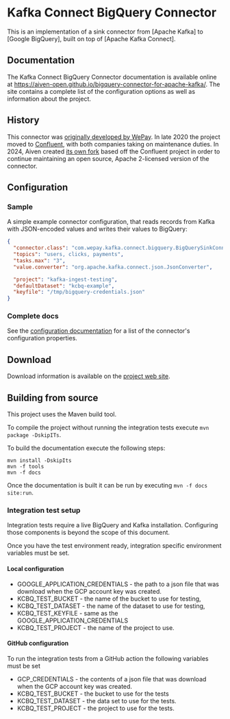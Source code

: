 # Kafka Connect BigQuery Connector

This is an implementation of a sink connector from [Apache Kafka] to [Google BigQuery], built on top 
of [Apache Kafka Connect].

## Documentation

The Kafka Connect BigQuery Connector documentation is available online at https://aiven-open.github.io/bigquery-connector-for-apache-kafka/.
The site contains a complete list of the configuration options as well as information about the project.

## History

This connector was [originally developed by WePay](https://github.com/wepay/kafka-connect-bigquery).
In late 2020 the project moved to [Confluent](https://github.com/confluentinc/kafka-connect-bigquery),
with both companies taking on maintenance duties.
In 2024, Aiven created [its own fork](https://github.com/Aiven-Open/bigquery-connector-for-apache-kafka/)
based off the Confluent project in order to continue maintaining an open source, Apache 2-licensed
version of the connector.

## Configuration

### Sample

A simple example connector configuration, that reads records from Kafka with
JSON-encoded values and writes their values to BigQuery:

```json
{
  "connector.class": "com.wepay.kafka.connect.bigquery.BigQuerySinkConnector",
  "topics": "users, clicks, payments",
  "tasks.max": "3",
  "value.converter": "org.apache.kafka.connect.json.JsonConverter",

  "project": "kafka-ingest-testing",
  "defaultDataset": "kcbq-example",
  "keyfile": "/tmp/bigquery-credentials.json"
}
```

### Complete docs
See the [configuration documentation](https://aiven-open.github.io/bigquery-connector-for-apache-kafka/configuration.html) for a list of the connector's
configuration properties.

## Download

Download information is available on the [project web site]((https://aiven-open.github.io/bigquery-connector-for-apache-kafka)). 

## Building from source

This project uses the Maven build tool.

To compile the project without running the integration tests execute `mvn package -DskipITs`.

To build the documentation execute the following steps:

```
mvn install -DskipIts
mvn -f tools
mvn -f docs
```

Once the documentation is built it can be run by executing `mvn -f docs site:run`.


### Integration test setup

Integration tests require a live BigQuery and Kafka installation.  Configuring those components is beyond the scope of this document.

Once you have the test environment ready, integration specific environment variables must be set.

#### Local configuration

- GOOGLE_APPLICATION_CREDENTIALS - the path to a json file that was download when the GCP account key was created.
- KCBQ_TEST_BUCKET - the name of the bucket to use for testing,
- KCBQ_TEST_DATASET - the name of the dataset to use for testing,
- KCBQ_TEST_KEYFILE - same as the GOOGLE_APPLICATION_CREDENTIALS
- KCBQ_TEST_PROJECT - the name of the project to use.  

#### GitHub configuration

To run the integration tests from a GitHub action the following variables must be set

- GCP_CREDENTIALS - the contents of a json file that was download when the GCP account key was created.
- KCBQ_TEST_BUCKET - the bucket to use for the tests
- KCBQ_TEST_DATASET - the data set to use for the tests.
- KCBQ_TEST_PROJECT - the project to use for the tests.
